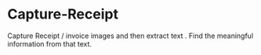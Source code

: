 # Capture-Receipt
Capture Receipt / invoice  images and then extract text .  Find the meaningful information from that text.
